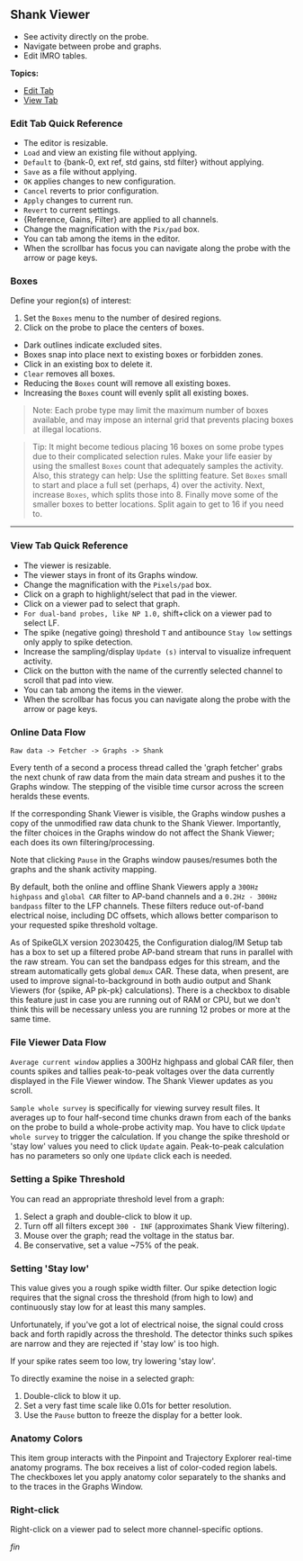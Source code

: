 ## Shank Viewer

* See activity directly on the probe.
* Navigate between probe and graphs.
* Edit IMRO tables.

**Topics:**

* [Edit Tab](#edit-tab-quick-reference)
* [View Tab](#view-tab-quick-reference)

### Edit Tab Quick Reference

* The editor is resizable.
* `Load` and view an existing file without applying.
* `Default` to {bank-0, ext ref, std gains, std filter} without applying.
* `Save` as a file without applying.
* `OK` applies changes to new configuration.
* `Cancel` reverts to prior configuration.
* `Apply` changes to current run.
* `Revert` to current settings.
* {Reference, Gains, Filter} are applied to all channels.
* Change the magnification with the `Pix/pad` box.
* You can tab among the items in the editor.
* When the scrollbar has focus you can navigate along the probe with the
arrow or page keys.

### Boxes

Define your region(s) of interest:

1. Set the `Boxes` menu to the number of desired regions.
2. Click on the probe to place the centers of boxes.

* Dark outlines indicate excluded sites.
* Boxes snap into place next to existing boxes or forbidden zones.
* Click in an existing box to delete it.
* `Clear` removes all boxes.
* Reducing the `Boxes` count will remove all existing boxes.
* Increasing the `Boxes` count will evenly split all existing boxes.

>Note: Each probe type may limit the maximum number of boxes available,
and may impose an internal grid that prevents placing boxes at illegal
locations.

>Tip: It might become tedious placing 16 boxes on some probe types due
to their complicated selection rules. Make your life easier by using the
smallest `Boxes` count that adequately samples the activity. Also, this
strategy can help: Use the splitting feature. Set `Boxes` small to start
and place a full set (perhaps, 4) over the activity. Next, increase
`Boxes`, which splits those into 8. Finally move some of the smaller
boxes to better locations. Split again to get to 16 if you need to.

--------

### View Tab Quick Reference

* The viewer is resizable.
* The viewer stays in front of its Graphs window.
* Change the magnification with the `Pixels/pad` box.
* Click on a graph to highlight/select that pad in the viewer.
* Click on a viewer pad to select that graph.
* `For dual-band probes, like NP 1.0,` shift+click on a viewer pad to select LF.
* The spike (negative going) threshold `T` and antibounce `Stay low` settings
only apply to spike detection.
* Increase the sampling/display `Update (s)` interval to visualize infrequent activity.
* Click on the button with the name of the currently selected channel
to scroll that pad into view.
* You can tab among the items in the viewer.
* When the scrollbar has focus you can navigate along the probe with the
arrow or page keys.

### Online Data Flow

`Raw data -> Fetcher -> Graphs -> Shank`

Every tenth of a second a process thread called the 'graph fetcher' grabs
the next chunk of raw data from the main data stream and pushes it to the
Graphs window. The stepping of the visible time cursor across the screen
heralds these events.

If the corresponding Shank Viewer is visible, the Graphs window pushes a
copy of the unmodified raw data chunk to the Shank Viewer. Importantly,
the filter choices in the Graphs window do not affect the Shank Viewer;
each does its own filtering/processing.

Note that clicking `Pause` in the Graphs window pauses/resumes both the
graphs and the shank activity mapping.

By default, both the online and offline Shank Viewers apply a
`300Hz highpass` and `global CAR` filter to AP-band channels and a
`0.2Hz - 300Hz bandpass` filter to the LFP channels. These filters
reduce out-of-band electrical noise, including DC offsets, which allows
better comparison to your requested spike threshold voltage.

As of SpikeGLX version 20230425, the Configuration dialog/IM Setup tab has
a box to set up a filtered probe AP-band stream that runs in parallel with
the raw stream. You can set the bandpass edges for this stream, and the
stream automatically gets global `demux` CAR. These data, when present,
are used to improve signal-to-background in both audio output and Shank
Viewers (for {spike, AP pk-pk} calculations). There is a checkbox to disable
this feature just in case you are running out of RAM or CPU, but we don't
think this will be necessary unless you are running 12 probes or more at the
same time.

### File Viewer Data Flow

`Average current window` applies a 300Hz highpass and global CAR filer,
then counts spikes and tallies peak-to-peak voltages over the data currently
displayed in the File Viewer window. The Shank Viewer updates as you scroll.

`Sample whole survey` is specifically for viewing survey result files. It
averages up to four half-second time chunks drawn from each of the banks
on the probe to build a whole-probe activity map. You have to click `Update
whole survey` to trigger the calculation. If you change the spike threshold
or 'stay low' values you need to click `Update` again. Peak-to-peak calculation
has no parameters so only one `Update` click each is needed.

### Setting a Spike Threshold

You can read an appropriate threshold level from a graph:

1. Select a graph and double-click to blow it up.
2. Turn off all filters except `300 - INF` (approximates Shank View filtering).
3. Mouse over the graph; read the voltage in the status bar.
4. Be conservative, set a value ~75% of the peak.

### Setting 'Stay low'

This value gives you a rough spike width filter. Our spike detection
logic requires that the signal cross the threshold (from high to low)
and continuously stay low for at least this many samples.

Unfortunately, if you've got a lot of electrical noise, the signal could
cross back and forth rapidly across the threshold. The detector thinks
such spikes are narrow and they are rejected if 'stay low' is too high.

If your spike rates seem too low, try lowering 'stay low'.

To directly examine the noise in a selected graph:

1. Double-click to blow it up.
2. Set a very fast time scale like 0.01s for better resolution.
3. Use the `Pause` button to freeze the display for a better look.

### Anatomy Colors

This item group interacts with the Pinpoint and Trajectory Explorer
real-time anatomy programs. The box receives a list of color-coded
region labels. The checkboxes let you apply anatomy color separately
to the shanks and to the traces in the Graphs Window.

### Right-click

Right-click on a viewer pad to select more channel-specific options.


_fin_

